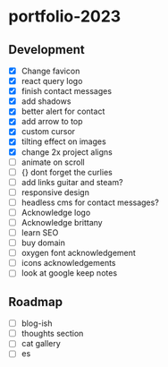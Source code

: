 # portfolio-2023

## Development

-   [x] Change favicon
-   [x] react query logo
-   [x] finish contact messages
-   [x] add shadows
-   [x] better alert for contact
-   [x] add arrow to top
-   [x] custom cursor
-   [x] tilting effect on images
-   [x] change 2x project aligns
-   [ ] animate on scroll
-   [ ] {} dont forget the curlies
-   [ ] add links guitar and steam?
-   [ ] responsive design
-   [ ] headless cms for contact messages?
-   [ ] Acknowledge logo
-   [ ] Acknowledge brittany
-   [ ] learn SEO
-   [ ] buy domain
-   [ ] oxygen font acknowledgement
-   [ ] icons acknowledgements
-   [ ] look at google keep notes

## Roadmap

-   [ ] blog-ish
-   [ ] thoughts section
-   [ ] cat gallery
-   [ ] es
